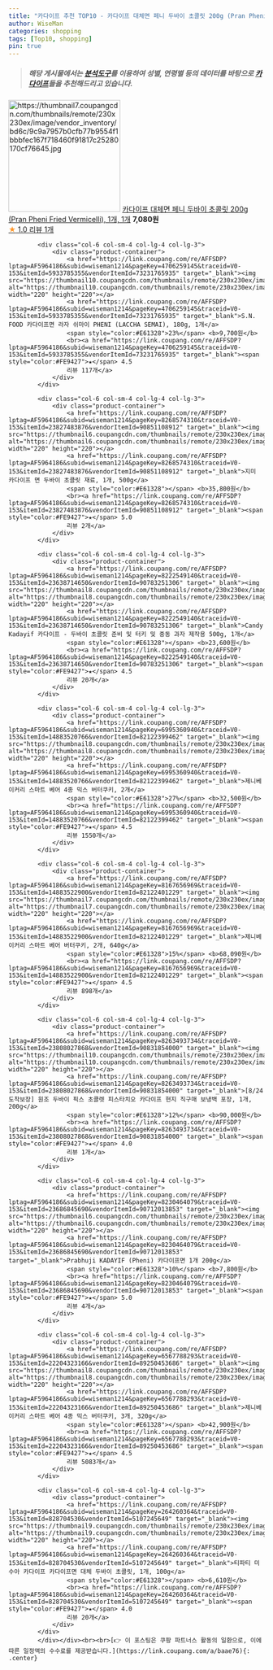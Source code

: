 ```yaml
---
title: "카다이프 추천 TOP10 - 카다이프 대체면 페니 두바이 초콜릿 200g (Pran Pheni Fried Vermicelli), 1개, 1개"
author: WiseMan
categories: shopping
tags: [Top10, shopping]
pin: true
---
```


> ##### 해당 게시물에서는 [**분석도구**](https://itemscout.io/)를 이용하여 **성별**, **연령별** 등의 데이터를 바탕으로 [**카다이프**](https://link.coupang.com/a/baae76)들을 추천해드리고 있습니다.
<div class="container"><div class="row">
            <div class="col-6 col-sm-4 col-lg-4 col-lg-3">
                <div class="product-container">
                    <a href="https://link.coupang.com/re/AFFSDP?lptag=AF5964186&subid=wiseman1214&pageKey=8243646779&traceid=V0-153&itemId=23466966000&vendorItemId=90493542741" target="_blank"><img src="https://thumbnail7.coupangcdn.com/thumbnails/remote/230x230ex/image/vendor_inventory/bd6c/9c9a7957b0cfb77b9554f1bbbfec167f718460f91817c25280170cf76645.jpg" alt="https://thumbnail7.coupangcdn.com/thumbnails/remote/230x230ex/image/vendor_inventory/bd6c/9c9a7957b0cfb77b9554f1bbbfec167f718460f91817c25280170cf76645.jpg" width="220" height="220"></a>
                    <a href="https://link.coupang.com/re/AFFSDP?lptag=AF5964186&subid=wiseman1214&pageKey=8243646779&traceid=V0-153&itemId=23466966000&vendorItemId=90493542741" target="_blank">카다이프 대체면 페니 두바이 초콜릿 200g (Pran Pheni Fried Vermicelli), 1개, 1개</a>
                    <span style="color:#E61328"></span> <b>7,080원</b>
                    <br><a href="https://link.coupang.com/re/AFFSDP?lptag=AF5964186&subid=wiseman1214&pageKey=8243646779&traceid=V0-153&itemId=23466966000&vendorItemId=90493542741" target="_blank"><span style="color:#FE9427">★</span> 1.0
                    리뷰 1개</a>
                </div>
            </div>
            
            <div class="col-6 col-sm-4 col-lg-4 col-lg-3">
                <div class="product-container">
                    <a href="https://link.coupang.com/re/AFFSDP?lptag=AF5964186&subid=wiseman1214&pageKey=4706259145&traceid=V0-153&itemId=5933785355&vendorItemId=73231765935" target="_blank"><img src="https://thumbnail10.coupangcdn.com/thumbnails/remote/230x230ex/image/vendor_inventory/1917/14a77f0937ca4e214622753eaab4104bd3bf096d2b1a55651cc8adccf3d7.jpg" alt="https://thumbnail10.coupangcdn.com/thumbnails/remote/230x230ex/image/vendor_inventory/1917/14a77f0937ca4e214622753eaab4104bd3bf096d2b1a55651cc8adccf3d7.jpg" width="220" height="220"></a>
                    <a href="https://link.coupang.com/re/AFFSDP?lptag=AF5964186&subid=wiseman1214&pageKey=4706259145&traceid=V0-153&itemId=5933785355&vendorItemId=73231765935" target="_blank">S.N. FOOD 카다이프면 라자 쉬마이 PHENI (LACCHA SEMAI), 180g, 1개</a>
                    <span style="color:#E61328">23%</span> <b>9,700원</b>
                    <br><a href="https://link.coupang.com/re/AFFSDP?lptag=AF5964186&subid=wiseman1214&pageKey=4706259145&traceid=V0-153&itemId=5933785355&vendorItemId=73231765935" target="_blank"><span style="color:#FE9427">★</span> 4.5
                    리뷰 117개</a>
                </div>
            </div>
            
            <div class="col-6 col-sm-4 col-lg-4 col-lg-3">
                <div class="product-container">
                    <a href="https://link.coupang.com/re/AFFSDP?lptag=AF5964186&subid=wiseman1214&pageKey=8268574310&traceid=V0-153&itemId=23827483876&vendorItemId=90851108912" target="_blank"><img src="https://thumbnail6.coupangcdn.com/thumbnails/remote/230x230ex/image/vendor_inventory/cb3f/bc703f2cd472d585fa6dfc8b8aef065675f8315706b27b40ffa2d7a57cbf.png" alt="https://thumbnail6.coupangcdn.com/thumbnails/remote/230x230ex/image/vendor_inventory/cb3f/bc703f2cd472d585fa6dfc8b8aef065675f8315706b27b40ffa2d7a57cbf.png" width="220" height="220"></a>
                    <a href="https://link.coupang.com/re/AFFSDP?lptag=AF5964186&subid=wiseman1214&pageKey=8268574310&traceid=V0-153&itemId=23827483876&vendorItemId=90851108912" target="_blank">지미 카다이프 면 두바이 초콜릿 재료, 1개, 500g</a>
                    <span style="color:#E61328"></span> <b>35,800원</b>
                    <br><a href="https://link.coupang.com/re/AFFSDP?lptag=AF5964186&subid=wiseman1214&pageKey=8268574310&traceid=V0-153&itemId=23827483876&vendorItemId=90851108912" target="_blank"><span style="color:#FE9427">★</span> 5.0
                    리뷰 2개</a>
                </div>
            </div>
            
            <div class="col-6 col-sm-4 col-lg-4 col-lg-3">
                <div class="product-container">
                    <a href="https://link.coupang.com/re/AFFSDP?lptag=AF5964186&subid=wiseman1214&pageKey=8222549140&traceid=V0-153&itemId=23638714650&vendorItemId=90783251306" target="_blank"><img src="https://thumbnail8.coupangcdn.com/thumbnails/remote/230x230ex/image/vendor_inventory/ccfe/762b2fe46f1f2135c02564f3d7f6c2ab1d56503f720a472ca64244ec393b.jpg" alt="https://thumbnail8.coupangcdn.com/thumbnails/remote/230x230ex/image/vendor_inventory/ccfe/762b2fe46f1f2135c02564f3d7f6c2ab1d56503f720a472ca64244ec393b.jpg" width="220" height="220"></a>
                    <a href="https://link.coupang.com/re/AFFSDP?lptag=AF5964186&subid=wiseman1214&pageKey=8222549140&traceid=V0-153&itemId=23638714650&vendorItemId=90783251306" target="_blank">Candy Kadayif 카다이프 - 두바이 초콜릿 준비 및 터키 및 중동 과자 제작용 500g, 1개</a>
                    <span style="color:#E61328"></span> <b>23,600원</b>
                    <br><a href="https://link.coupang.com/re/AFFSDP?lptag=AF5964186&subid=wiseman1214&pageKey=8222549140&traceid=V0-153&itemId=23638714650&vendorItemId=90783251306" target="_blank"><span style="color:#FE9427">★</span> 4.5
                    리뷰 20개</a>
                </div>
            </div>
            
            <div class="col-6 col-sm-4 col-lg-4 col-lg-3">
                <div class="product-container">
                    <a href="https://link.coupang.com/re/AFFSDP?lptag=AF5964186&subid=wiseman1214&pageKey=6995360940&traceid=V0-153&itemId=14883520766&vendorItemId=82122399462" target="_blank"><img src="https://thumbnail8.coupangcdn.com/thumbnails/remote/230x230ex/image/vendor_inventory/ba88/2abd56af37c625f5ed17f023b2edbe119cba2ee63439fd952eed553c5890.jpg" alt="https://thumbnail8.coupangcdn.com/thumbnails/remote/230x230ex/image/vendor_inventory/ba88/2abd56af37c625f5ed17f023b2edbe119cba2ee63439fd952eed553c5890.jpg" width="220" height="220"></a>
                    <a href="https://link.coupang.com/re/AFFSDP?lptag=AF5964186&subid=wiseman1214&pageKey=6995360940&traceid=V0-153&itemId=14883520766&vendorItemId=82122399462" target="_blank">제니베이커리 스마트 베어 4종 믹스 버터쿠키, 2개</a>
                    <span style="color:#E61328">27%</span> <b>32,500원</b>
                    <br><a href="https://link.coupang.com/re/AFFSDP?lptag=AF5964186&subid=wiseman1214&pageKey=6995360940&traceid=V0-153&itemId=14883520766&vendorItemId=82122399462" target="_blank"><span style="color:#FE9427">★</span> 4.5
                    리뷰 1550개</a>
                </div>
            </div>
            
            <div class="col-6 col-sm-4 col-lg-4 col-lg-3">
                <div class="product-container">
                    <a href="https://link.coupang.com/re/AFFSDP?lptag=AF5964186&subid=wiseman1214&pageKey=8167656969&traceid=V0-153&itemId=14883522900&vendorItemId=82122401229" target="_blank"><img src="https://thumbnail7.coupangcdn.com/thumbnails/remote/230x230ex/image/vendor_inventory/0f57/35507c6a408a2d3f31956e39f18b96d22e5fa3485a6d147de994615f6e1a.jpg" alt="https://thumbnail7.coupangcdn.com/thumbnails/remote/230x230ex/image/vendor_inventory/0f57/35507c6a408a2d3f31956e39f18b96d22e5fa3485a6d147de994615f6e1a.jpg" width="220" height="220"></a>
                    <a href="https://link.coupang.com/re/AFFSDP?lptag=AF5964186&subid=wiseman1214&pageKey=8167656969&traceid=V0-153&itemId=14883522900&vendorItemId=82122401229" target="_blank">제니베이커리 스마트 베어 버터쿠키, 2개, 640g</a>
                    <span style="color:#E61328">15%</span> <b>68,090원</b>
                    <br><a href="https://link.coupang.com/re/AFFSDP?lptag=AF5964186&subid=wiseman1214&pageKey=8167656969&traceid=V0-153&itemId=14883522900&vendorItemId=82122401229" target="_blank"><span style="color:#FE9427">★</span> 4.5
                    리뷰 898개</a>
                </div>
            </div>
            
            <div class="col-6 col-sm-4 col-lg-4 col-lg-3">
                <div class="product-container">
                    <a href="https://link.coupang.com/re/AFFSDP?lptag=AF5964186&subid=wiseman1214&pageKey=8263493734&traceid=V0-153&itemId=23808027868&vendorItemId=90831854000" target="_blank"><img src="https://thumbnail10.coupangcdn.com/thumbnails/remote/230x230ex/image/vendor_inventory/67ac/a4b4417b9bc822e88c88d26b98e0b1dd74a3f1c5cde6c55004777535fe71.jpeg" alt="https://thumbnail10.coupangcdn.com/thumbnails/remote/230x230ex/image/vendor_inventory/67ac/a4b4417b9bc822e88c88d26b98e0b1dd74a3f1c5cde6c55004777535fe71.jpeg" width="220" height="220"></a>
                    <a href="https://link.coupang.com/re/AFFSDP?lptag=AF5964186&subid=wiseman1214&pageKey=8263493734&traceid=V0-153&itemId=23808027868&vendorItemId=90831854000" target="_blank">[8/24 도착보장] 원조 두바이 픽스 초콜렛 피스타치오 카다이프 현지 직구매 보냉백 포장, 1개, 200g</a>
                    <span style="color:#E61328">12%</span> <b>90,000원</b>
                    <br><a href="https://link.coupang.com/re/AFFSDP?lptag=AF5964186&subid=wiseman1214&pageKey=8263493734&traceid=V0-153&itemId=23808027868&vendorItemId=90831854000" target="_blank"><span style="color:#FE9427">★</span> 4.0
                    리뷰 1개</a>
                </div>
            </div>
            
            <div class="col-6 col-sm-4 col-lg-4 col-lg-3">
                <div class="product-container">
                    <a href="https://link.coupang.com/re/AFFSDP?lptag=AF5964186&subid=wiseman1214&pageKey=8230464079&traceid=V0-153&itemId=23686845690&vendorItemId=90712013853" target="_blank"><img src="https://thumbnail6.coupangcdn.com/thumbnails/remote/230x230ex/image/vendor_inventory/54ab/3040636eec5330b96dc4b2fc748d731244e4a97a31c0fa31b37ac6e854c4.png" alt="https://thumbnail6.coupangcdn.com/thumbnails/remote/230x230ex/image/vendor_inventory/54ab/3040636eec5330b96dc4b2fc748d731244e4a97a31c0fa31b37ac6e854c4.png" width="220" height="220"></a>
                    <a href="https://link.coupang.com/re/AFFSDP?lptag=AF5964186&subid=wiseman1214&pageKey=8230464079&traceid=V0-153&itemId=23686845690&vendorItemId=90712013853" target="_blank">Prabhuji KADAYIF (Pheni) 카다이프면 1개 200g</a>
                    <span style="color:#E61328">10%</span> <b>7,800원</b>
                    <br><a href="https://link.coupang.com/re/AFFSDP?lptag=AF5964186&subid=wiseman1214&pageKey=8230464079&traceid=V0-153&itemId=23686845690&vendorItemId=90712013853" target="_blank"><span style="color:#FE9427">★</span> 5.0
                    리뷰 4개</a>
                </div>
            </div>
            
            <div class="col-6 col-sm-4 col-lg-4 col-lg-3">
                <div class="product-container">
                    <a href="https://link.coupang.com/re/AFFSDP?lptag=AF5964186&subid=wiseman1214&pageKey=6567788293&traceid=V0-153&itemId=22204323166&vendorItemId=89250453686" target="_blank"><img src="https://thumbnail8.coupangcdn.com/thumbnails/remote/230x230ex/image/vendor_inventory/adba/eee0c75f367ef72aa2643b24c07cd90570cf3877cf1df039ba772a185572.jpg" alt="https://thumbnail8.coupangcdn.com/thumbnails/remote/230x230ex/image/vendor_inventory/adba/eee0c75f367ef72aa2643b24c07cd90570cf3877cf1df039ba772a185572.jpg" width="220" height="220"></a>
                    <a href="https://link.coupang.com/re/AFFSDP?lptag=AF5964186&subid=wiseman1214&pageKey=6567788293&traceid=V0-153&itemId=22204323166&vendorItemId=89250453686" target="_blank">제니베이커리 스마트 베어 4종 믹스 버터쿠키, 3개, 320g</a>
                    <span style="color:#E61328"></span> <b>42,900원</b>
                    <br><a href="https://link.coupang.com/re/AFFSDP?lptag=AF5964186&subid=wiseman1214&pageKey=6567788293&traceid=V0-153&itemId=22204323166&vendorItemId=89250453686" target="_blank"><span style="color:#FE9427">★</span> 4.5
                    리뷰 5083개</a>
                </div>
            </div>
            
            <div class="col-6 col-sm-4 col-lg-4 col-lg-3">
                <div class="product-container">
                    <a href="https://link.coupang.com/re/AFFSDP?lptag=AF5964186&subid=wiseman1214&pageKey=264260364&traceid=V0-153&itemId=828704530&vendorItemId=5107245649" target="_blank"><img src="https://thumbnail9.coupangcdn.com/thumbnails/remote/230x230ex/image/vendor_inventory/1f72/59452ae0a0ef63e1a9dfe65bd01f88f22782890366f05b5d6ef12811e912.jpg" alt="https://thumbnail9.coupangcdn.com/thumbnails/remote/230x230ex/image/vendor_inventory/1f72/59452ae0a0ef63e1a9dfe65bd01f88f22782890366f05b5d6ef12811e912.jpg" width="220" height="220"></a>
                    <a href="https://link.coupang.com/re/AFFSDP?lptag=AF5964186&subid=wiseman1214&pageKey=264260364&traceid=V0-153&itemId=828704530&vendorItemId=5107245649" target="_blank">티파티 미수아 카다이프 카다이프면 대체 두바이 초콜릿, 1개, 100g</a>
                    <span style="color:#E61328"></span> <b>6,610원</b>
                    <br><a href="https://link.coupang.com/re/AFFSDP?lptag=AF5964186&subid=wiseman1214&pageKey=264260364&traceid=V0-153&itemId=828704530&vendorItemId=5107245649" target="_blank"><span style="color:#FE9427">★</span> 4.0
                    리뷰 20개</a>
                </div>
            </div>
            </div></div><br><br>[👉 이 포스팅은 쿠팡 파트너스 활동의 일환으로, 이에 따른 일정액의 수수료를 제공받습니다.](https://link.coupang.com/a/baae76){: .center}